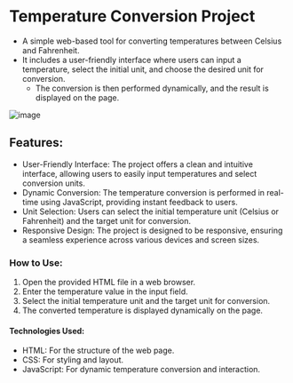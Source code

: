 # Temperature Conversion Project

* A simple web-based tool for converting temperatures between Celsius and Fahrenheit.
* It includes a user-friendly interface where users can input a temperature, select the initial unit, and choose the desired unit for conversion.
  * The conversion is then performed dynamically, and the result is displayed on the page.

![image](https://github.com/adamzavien/Temperature-Conversion/assets/74973987/d372f468-bd66-4505-a198-544b878b0c3e)


## Features:
* User-Friendly Interface: The project offers a clean and intuitive interface, allowing users to easily input temperatures and select conversion units.
* Dynamic Conversion: The temperature conversion is performed in real-time using JavaScript, providing instant feedback to users.
* Unit Selection: Users can select the initial temperature unit (Celsius or Fahrenheit) and the target unit for conversion.
* Responsive Design: The project is designed to be responsive, ensuring a seamless experience across various devices and screen sizes.

### How to Use:
1. Open the provided HTML file in a web browser.
2. Enter the temperature value in the input field.
3. Select the initial temperature unit and the target unit for conversion.
4. The converted temperature is displayed dynamically on the page.

#### Technologies Used:
* HTML: For the structure of the web page.
* CSS: For styling and layout.
* JavaScript: For dynamic temperature conversion and interaction.
